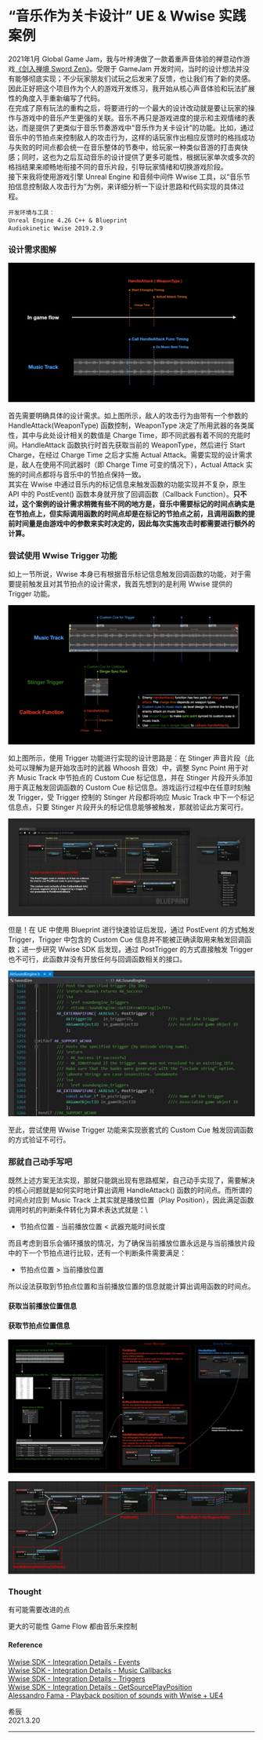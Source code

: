 # “音乐作为关卡设计” UE & Wwise 实践案例

2021年1月 Global Game Jam，我与叶梓涛做了一款着重声音体验的禅意动作游戏[《剑入禅境 Sword Zen》](https://yezi.itch.io/sz)。受限于 GameJam 开发时间，当时的设计想法并没有能够彻底实现；不少玩家朋友们试玩之后发来了反馈，也让我们有了新的灵感。因此正好把这个项目作为个人的游戏开发练习，我开始从核心声音体验和玩法扩展性的角度入手重新编写了代码。\
在完成了原有玩法的重构之后，将要进行的一个最大的设计改动就是要让玩家的操作与游戏中的音乐产生更强的关联。音乐不再只是游戏进度的提示和主观情绪的表达，而是提供了更类似于音乐节奏游戏中“音乐作为关卡设计”的功能。比如，通过音乐中的节拍点来控制敌人的攻击行为，这样的话玩家作出相应反馈时的格挡成功与失败的时间点都会统一在音乐整体的节奏中，给玩家一种类似音游的打击爽快感；同时，这也为之后互动音乐的设计提供了更多可能性，根据玩家单次或多次的格挡结果来顺畅地衔接不同的音乐片段，引导玩家情绪和切换游戏阶段。\
接下来我将使用游戏引擎 Unreal Engine 和音频中间件 Wwise 工具，以“音乐节拍信息控制敌人攻击行为”为例，来详细分析一下设计思路和代码实现的具体过程。
```
开发环境与工具：
Unreal Engine 4.26 C++ & Blueprint
Audiokinetic Wwise 2019.2.9
```

### 设计需求图解

![HandleAttack Function Explanation](media/MusicAsLevelDesign_HandleAttack.jpeg)

首先需要明确具体的设计需求。如上图所示，敌人的攻击行为由带有一个参数的 HandleAttack(WeaponType) 函数控制，WeaponType 决定了所用武器的各类属性，其中与此处设计相关的数值是 Charge Time，即不同武器有着不同的充能时间。HandleAttack 函数执行时首先获取当前的 WeaponType，然后进行 Start Charge，在经过 Charge Time 之后才实施 Actual Attack。需要实现的设计需求是，敌人在使用不同武器时（即 Charge Time 可变的情况下），Actual Attack 实施的时间点都将与音乐中的节拍点保持一致。\
其实在 Wwise 中通过音乐内的标记信息来触发函数的功能实现并不复杂，原生 API 中的 PostEvent() 函数本身就开放了回调函数（Callback Function）。**只不过，这个案例的设计需求稍微有些不同的地方是，音乐中需要标记的时间点确实是在节拍点上，但实际调用函数的时间点却是在标记的节拍点之前，且调用函数的提前时间量是由游戏中的参数来实时决定的，因此每次实施攻击时都需要进行额外的计算。**

### 尝试使用 Wwise Trigger 功能

如上一节所说，Wwise 本身已有根据音乐标记信息触发回调函数的功能，对于需要提前触发且对其节拍点的设计需求，我首先想到的是利用 Wwise 提供的 Trigger 功能。

![Wwise Trigger Solution](media/MusicAsLevelDesign_WwiseTriggerSolution.jpeg)

如上图所示，使用 Trigger 功能进行实现的设计思路是：在 Stinger 声音片段（此处可以理解为是开始攻击时的武器 Whoosh 音效）中，调整 Sync Point 用于对齐 Music Track 中节拍点的 Custom Cue 标记信息，并在 Stinger 片段开头添加用于真正触发回调函数的 Custom Cue 标记信息。游戏运行过程中在任意时刻触发 Trigger，受 Trigger 控制的 Stinger 片段都将响应 Music Track 中下一个标记信息点，只要 Stinger 片段开头的标记信息能够被触发，那就验证此方案可行。

![Wwise Trigger Solution Test](media/MusicAsLevelDesign_WwiseTriggerSolution_Test.png)

但是！在 UE 中使用 Blueprint 进行快速验证后发现，通过 PostEvent 的方式触发 Trigger，Trigger 中包含的 Custom Cue 信息并不能被正确读取用来触发回调函数；进一步研究 Wwise SDK 后发现，通过 PostTrigger 的方式直接触发 Trigger 也不可行，此函数并没有开放任何与回调函数相关的接口。

![Wwise SDK PostTrigger](media/MusicAsLevelDesign_AkSoundEngine_PostTrigger.png)

至此，尝试使用 Wwise Trigger 功能来实现嵌套式的 Custom Cue 触发回调函数的方式验证不可行。

### 那就自己动手写吧


既然上述方案无法实现，那就只能跳出现有思路框架，自己动手实现了，需要解决的核心问题就是如何实时地计算出调用 HandleAttack() 函数的时间点。而所谓的时间点对应到 Music Track 上其实就是播放位置（Play Position），因此满足函数调用时机的判断条件转化为算术表达式就是：\
* 节拍点位置 - 当前播放位置 < 武器充能时间长度

而且考虑到音乐会循环播放的情况，为了确保当前播放位置永远是与当前播放片段中的下一个节拍点进行比较，还有一个判断条件需要满足：
* 节拍点位置 > 当前播放位置

所以设法获取到节拍点位置和当前播放位置的信息就能计算出调用函数的时间点。

#### 获取当前播放位置信息

#### 获取节拍点位置信息


####

![Music As Level Design - Solution Overview](media/MusicAsLevelDesign_SolutionOverview_S.jpeg)

![Music As Level Design - UE Blueprint Implementation](media/MusicAsLevelDesign_BlueprintImplementation.png)

### Thought

有可能需要改进的点

更大的可能性
Game Flow 都由音乐来控制

#### Reference

[Wwise SDK - Integration Details - Events](https://www.audiokinetic.com/library/edge/?source=SDK&id=soundengine_events.html)\
[Wwise SDK - Integration Details - Music Callbacks](https://www.audiokinetic.com/library/edge/?source=SDK&id=soundengine_music_callbacks.html)\
[Wwise SDK - Integration Details - Triggers](https://www.audiokinetic.com/library/edge/?source=SDK&id=soundengine_triggers.html)\
[Wwise SDK - Integration Details - GetSourcePlayPosition](https://www.audiokinetic.com/library/edge/?source=SDK&id=soundengine_query_pos.html)\
[Alessandro Fama - Playback position of sounds with Wwise + UE4](https://alessandrofama.com/tutorials/wwise-ue4/playback-position/)


希辰\
2021.3.20

***